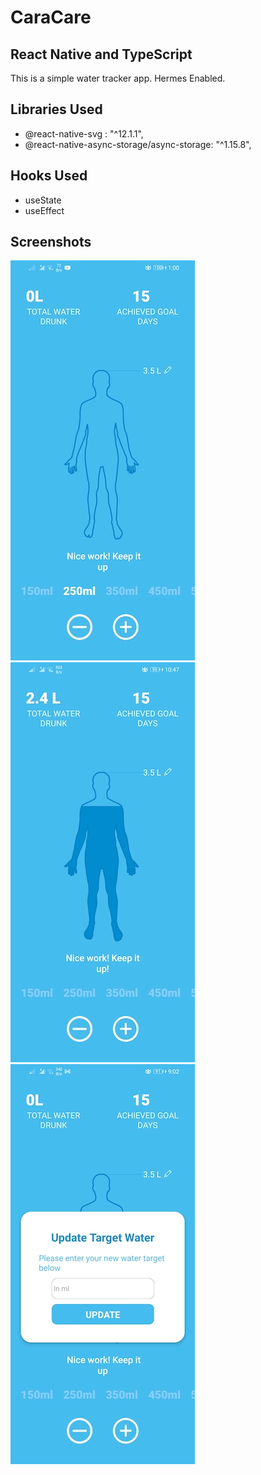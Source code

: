 # CaraCare

## React Native and TypeScript

This is a simple water tracker app.
Hermes Enabled.

## Libraries Used
- @react-native-svg : "^12.1.1",
- @react-native-async-storage/async-storage: "^1.15.8",

## Hooks Used
- useState
- useEffect


## Screenshots
![1](https://github.com/sairajKalkundre/CaraCare/blob/master/screenshots/caraCare1.jpg)
![2](https://github.com/sairajKalkundre/CaraCare/blob/master/screenshots/caraCare2.jpg)
![3](https://github.com/sairajKalkundre/CaraCare/blob/master/screenshots/caraCare4.jpg)





